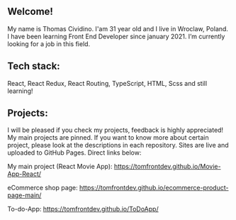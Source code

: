 ## Welcome! 

My name is Thomas Cividino. I'am 31 year old and I live in Wroclaw, Poland. I have been learning Front End Developer since january 2021.
I’m currently looking for a job in this field.

## Tech stack: 

React, React Redux, React Routing, TypeScript, HTML, Scss and still learning!

## Projects: 

 I will be pleased if you check my projects, feedback is highly appreciated! My main projects are pinned. If you want to know more about certain project, please look at the descriptions in each repository. Sites are live and uploaded to GitHub Pages. Direct links below:

My main project (React Movie App): https://tomfrontdev.github.io/Movie-App-React/

eCommerce shop page: https://tomfrontdev.github.io/ecommerce-product-page-main/

To-do-App: https://tomfrontdev.github.io/ToDoApp/
